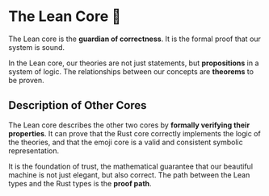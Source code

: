 # The Lean Core 🧐

The Lean core is the **guardian of correctness**. It is the formal proof that our system is sound.

In the Lean core, our theories are not just statements, but **propositions** in a system of logic. The relationships between our concepts are **theorems** to be proven.

## Description of Other Cores

The Lean core describes the other two cores by **formally verifying their properties**. It can prove that the Rust core correctly implements the logic of the theories, and that the emoji core is a valid and consistent symbolic representation.

It is the foundation of trust, the mathematical guarantee that our beautiful machine is not just elegant, but also correct. The path between the Lean types and the Rust types is the **proof path**.
